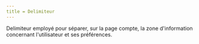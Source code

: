 ```yaml
---
title = Delimiteur
---
```


Delimiteur employé pour séparer, sur la page compte, la zone d'information concernant l'utilisateur et ses préférences.
